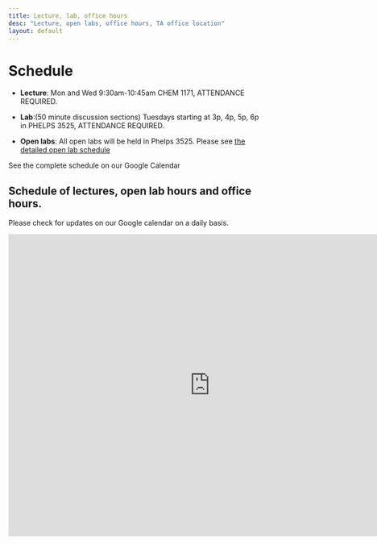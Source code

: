 ```yaml
---
title: Lecture, lab, office hours
desc: "Lecture, open labs, office hours, TA office location"
layout: default
---
```


# Schedule <a name="schedule"></a>

* **Lecture**: Mon and Wed 9:30am-10:45am CHEM 1171, ATTENDANCE REQUIRED.
* **Lab**:(50 minute discussion sections) Tuesdays starting at 3p, 4p, 5p, 6p in PHELPS 3525, ATTENDANCE REQUIRED.

* **Open labs**: All open labs will be held in Phelps 3525. Please see [the detailed open lab schedule](/info/cs24_open_lab_hours/)

See the complete schedule on our Google Calendar

## Schedule of lectures, open lab hours and office hours.

Please check for updates on our Google calendar on a daily basis.

<iframe src="https://calendar.google.com/calendar/embed?mode=WEEK&amp;height=600&amp;wkst=1&amp;bgcolor=%23FFFFFF&amp;src=ucsb.edu_8f7d469enjhkh02bbbs3jnbo1g%40group.calendar.google.com&amp;color=%23691426&amp;ctz=America%2FLos_Angeles" style="border-width:0" width="800" height="600" frameborder="0" scrolling="no"></iframe>


